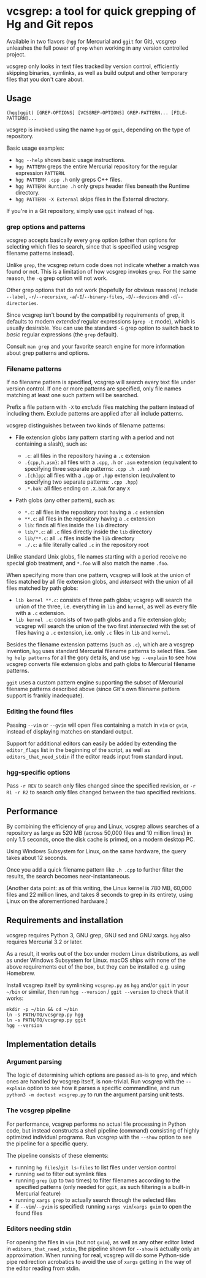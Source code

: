 vcsgrep: a tool for quick grepping of Hg and Git repos
======================================================

Available in two flavors (`hgg` for Mercurial and `ggit` for Git),
vcsgrep unleashes the full power of `grep` when working in any
version controlled project.

vcsgrep only looks in text files tracked by version control, efficiently
skipping binaries, symlinks, as well as build output and other temporary
files that you don't care about.


Usage
-----

    (hgg|ggit) [GREP-OPTIONS] [VCSGREP-OPTIONS] GREP-PATTERN... [FILE-PATTERN]...

vcsgrep is invoked using the name `hgg` or `ggit`, depending on the type
of repository.

Basic usage examples:

* `hgg --help` shows basic usage instructions.
* `hgg PATTERN` greps the entire Mercurial repository for the regular
  expression `PATTERN`.
* `hgg PATTERN .cpp .h` only greps C++ files.
* `hgg PATTERN Runtime .h` only greps header files beneath the Runtime
  directory.
* `hgg PATTERN -X External` skips files in the External directory.

If you're in a Git repository, simply use `ggit` instead of `hgg`.


### grep options and patterns

vcsgrep accepts basically every `grep` option (other than options for
selecting which files to search, since that is specified using vcsgrep
filename patterns instead).

Unlike `grep`, the vcsgrep return code does not indicate whether a
match was found or not. This is a limitation of how vcsgrep invokes
`grep`. For the same reason, the `-q` grep option will not work.

Other grep options that do not work (hopefully for obvious reasons)
include `--label`, `-r`/`--recursive`, `-a`/`-I`/`--binary-files`,
`-D`/`--devices` and `-d`/`--directories`.

Since vcsgrep isn't bound by the compatibility requirements of grep, it
defaults to modern _extended_ regular expressions (`grep -E` mode),
which is usually desirable. You can use the standard  `-G` grep option
to switch back to _basic_ regular expressions (the `grep` default).

Consult `man grep` and your favorite search engine for more information
about grep patterns and options.


### Filename patterns

If no filename pattern is specified, vcsgrep will search every text file
under version control. If one or more patterns are specified, only file
names matching at least one such pattern will be searched.

Prefix a file pattern with `-X` to _exclude_ files matching the pattern
instead of including them. Exclude patterns are applied after all include
patterns.

vcsgrep distinguishes between two kinds of filename patterns:

* File extension globs (any pattern starting with a period and not
  containing a slash), such as:
  * `.c`: all files in the repository having a `.c` extension
  * `.{cpp,h,asm}`: all files with a `.cpp`, `.h` or `.asm` extension
    (equivalent to specifying three separate patterns: `.cpp .h .asm`)
  * `.[ch]pp`: all files with a `.cpp` or `.hpp` extension
    (equivalent to specifying two separate patterns: `.cpp .hpp`)
  * `.*.bak`: all files ending on `.X.bak` for any `X`

* Path globs (any other pattern), such as:
  * `*.c`: all files in the repository root having a `.c` extension
  * `**.c`: all files in the repository having a `.c` extension
  * `lib`: finds all files inside the `lib` directory
  * `lib/*.c`: all `.c` files directly inside the `lib` directory
  * `lib/**.c`: all `.c` files inside the `lib` directory
  * `./.c`: a file literally called `.c` in the repository root

Unlike standard Unix globs, file names starting with a period receive no
special glob treatment, and `*.foo` will also match the name `.foo`.

When specifying more than one pattern, vcsgrep will look at the union of
files matched by all file extension globs, and _intersect_ with the union
of all files matched by path globs:

* `lib kernel **.c`: consists of three path globs; vcsgrep will search
  the union of the three, i.e. everything in `lib` and `kernel`, as well
  as every file with a `.c` extension.
* `lib kernel .c`: consists of two path globs and a file extension glob;
  vcsgrep will search the union of the two first _intersected_ with the
  set of files having a `.c` extension, i.e. only `.c` files in `lib`
  and `kernel`.

Besides the filename extension patterns (such as `.c`), which are a
vcsgrep invention, `hgg` uses standard Mercurial filename patterns to
select files. See `hg help patterns` for all the gory details, and use
`hgg --explain` to see how vcsgrep converts file extension globs and
path globs to Mercurial filename patterns.

`ggit` uses a custom pattern engine supporting the subset of Mercurial
filename patterns described above (since Git's own filename pattern
support is frankly inadequate).


### Editing the found files

Passing `--vim` or `--gvim` will open files containing a match in `vim`
or `gvim`, instead of displaying matches on standard output.

Support for additional editors can easily be added by extending the
`editor_flags` list in the beginning of the script, as well as
`editors_that_need_stdin` if the editor reads input from standard input.


### hgg-specific options

Pass `-r REV` to search only files changed since the specified revision,
or `-r R1 -r R2` to search only files changed between the two specified
revisions.


Performance
-----------

By combining the efficiency of `grep` and Linux, vcsgrep allows searches
of a repository as large as 520 MB (across 50,000 files and 10 million
lines) in only 1.5 seconds, once the disk cache is primed, on a modern
desktop PC.

Using Windows Subsystem for Linux, on the same hardware, the query takes
about 12 seconds.

Once you add a quick filename pattern like `.h .cpp` to further filter
the results, the search becomes near-instantaneous.

(Another data point: as of this writing, the Linux kernel is 780 MB,
60,000 files and 22 million lines, and takes 8 seconds to grep in its
entirety, using Linux on the aforementioned hardware.)


Requirements and installation
------------------------------

vcsgrep requires Python 3, GNU grep, GNU sed and GNU xargs. `hgg` also
requires Mercurial 3.2 or later.

As a result, it works out of the box under modern Linux distributions,
as well as under Windows Subsystem for Linux. macOS ships with none
of the above requirements out of the box, but they can be installed e.g.
using Homebrew.

Install vcsgrep itself by symlinking `vcsgrep.py` as `hgg` and/or `ggit`
in your `~/bin` or similar, then run `hgg --version` / `ggit --version`
to check that it works:

    mkdir -p ~/bin && cd ~/bin
    ln -s PATH/TO/vcsgrep.py hgg
    ln -s PATH/TO/vcsgrep.py ggit
    hgg --version


Implementation details
----------------------

### Argument parsing

The logic of determining which options are passed as-is to `grep`, and
which ones are handled by vcsgrep itself, is non-trivial. Run vcsgrep
with the `--explain` option to see how it parses a specific commandline,
and run `python3 -m doctest vcsgrep.py` to run the argument parsing unit
tests.

### The vcsgrep pipeline

For performance, vcsgrep performs no actual file processing in Python
code, but instead constructs a shell pipeline (command) consisting of
highly optimized individual programs. Run vcsgrep with the `--show`
option to see the pipeline for a specific query.

The pipeline consists of these elements:

* running `hg files`/`git ls-files` to list files under version control
* running `sed` to filter out symlink files
* running `grep` (up to two times) to filter filenames according to the
  specified patterns (only needed for `ggit`, as such filtering is a
  built-in Mercurial feature)
* running `xargs grep` to actually search through the selected files
* if `--vim`/`--gvim` is specified: running `xargs vim`/`xargs gvim`
  to open the found files

### Editors needing stdin

For opening the files in `vim` (but not `gvim`), as well as any other
editor listed in `editors_that_need_stdin`, the pipeline shown for
`--show` is actually only an approximation. When running for real,
vcsgrep will do some Python-side pipe redirection acrobatics to avoid
the use of `xargs` getting in the way of the editor reading from stdin.
